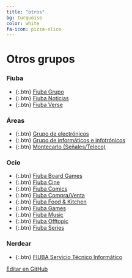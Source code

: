 ```yaml
---
title: "otros"
bg: turquoise
color: white
fa-icon: pizza-slice
---
```

# Otros grupos

<!---
No poner los links de t.joinchat directamente,
usar https://www.protectyourlinks.com/ para obtener
un link corto protegido por captcha
-->

### Fiuba


*  {:.btn} [Fiuba Grupo](https://www.proyl.com/Z0P70nzQg)
*  {:.btn} [Fiuba Noticias](http://t.me/FIUBA_Noticias)
*  {:.btn} [Fiuba Verse](https://www.proyl.com/g92AxYcK1)

### Áreas

* {:.btn}  [Grupo de electrónicos](https://www.proyl.com/XYcy5L7c9)
* {:.btn}  [Grupo de informáticos e infotrónicos](https://www.proyl.com/3wVdzLT25)
* {:.btn}  [Montecarlo (Señales/Teleco)](https://www.proyl.com/5rYT1kiY9)

### Ocio

* {:.btn}  [Fiuba Board Games](https://www.proyl.com/8I4fvMB9m)
* {:.btn}  [Fiuba Cine](https://www.proyl.com/dAJrj460R)
* {:.btn}  [Fiuba Comics](https://www.proyl.com/M1By1Cn6p)
* {:.btn}  [Fiuba Compra/Venta](https://www.proyl.com/01AdST1za)
* {:.btn}  [Fiuba Food & Kitchen](https://www.proyl.com/P1Moi43Wc)
* {:.btn}  [Fiuba Games](https://www.proyl.com/wsMAL890c)
* {:.btn}  [Fiuba Music](https://www.proyl.com/EcmGFc356)
* {:.btn}  [Fiuba Offtopic](https://www.proyl.com/Au5PcmZ24)
* {:.btn}  [Fiuba Series](https://www.proyl.com/10x5ECBob)

### Nerdear

* {:.btn}  [FIUBA Servicio Técnico Informático](https://www.proyl.com/6qdsN3Q6X)


<span class="editongithub">
	<a href="{{site.github.repository_url}}/blob/master/{{page.path}}">
		<i class="fas fa-pen"></i> Editar en GitHub
	</a>
</span>
